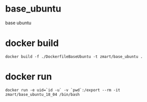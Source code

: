 # base_ubuntu
base ubuntu

# docker build
```
docker build -f ./DockerfileBaseUbuntu -t zmart/base_ubuntu .
```

# docker run
```
docker run -e uid=`id -u` -v `pwd`:/export --rm -it zmart/base_ubuntu_18_04 /bin/bash
```
